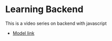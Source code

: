 # Learning Backend

This is a video series on backend with javascript

- [Model link](https://app.eraser.io/workspace/YtPqZ1VogxGy1jzIDkzj)
